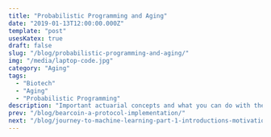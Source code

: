 ```yaml
---
title: "Probabilistic Programming and Aging"
date: "2019-01-13T12:00:00.000Z"
template: "post"
usesKatex: true
draft: false
slug: "/blog/probabilistic-programming-and-aging/"
img: "/media/laptop-code.jpg"
category: "Aging"
tags:
  - "Biotech"
  - "Aging"
  - "Probabilistic Programming"
description: "Important actuarial concepts and what you can do with them"
prev: "/blog/bearcoin-a-protocol-implementation/"
next: "/blog/journey-to-machine-learning-part-1-introductions-motivations-and-roadmap/"
---
```

